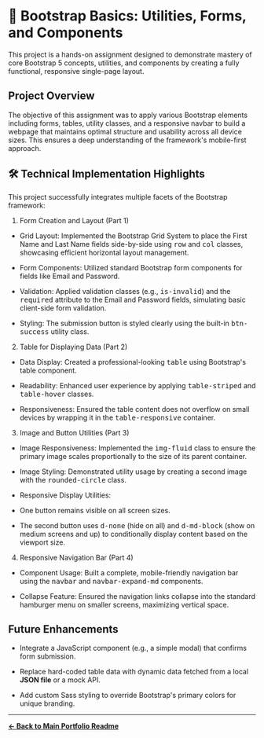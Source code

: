 # 🎨 Bootstrap Basics: Utilities, Forms, and Components

This project is a hands-on assignment designed to demonstrate mastery of core Bootstrap 5 concepts, utilities, and components by creating a fully functional, responsive single-page layout.

## Project Overview
The objective of this assignment was to apply various Bootstrap elements including forms, tables, utility classes, and a responsive navbar to build a webpage that maintains optimal structure and usability across all device sizes. This ensures a deep understanding of the framework's mobile-first approach.

## 🛠️ Technical Implementation Highlights
This project successfully integrates multiple facets of the Bootstrap framework:

1. Form Creation and Layout (Part 1)
- Grid Layout: Implemented the Bootstrap Grid System to place the First Name and Last Name fields side-by-side using <kbd>row</kbd> and <kbd>col</kbd> classes, showcasing efficient horizontal layout management.

- Form Components: Utilized standard Bootstrap form components for fields like Email and Password.

- Validation: Applied validation classes (e.g., <kbd>is-invalid</kbd>) and the <kbd>required</kbd> attribute to the Email and Password fields, simulating basic client-side form validation.

- Styling: The submission button is styled clearly using the built-in <kbd>btn-success</kbd> utility class.

2. Table for Displaying Data (Part 2)
- Data Display: Created a professional-looking <kbd>table</kbd> using Bootstrap's table component.

- Readability: Enhanced user experience by applying <kbd>table-striped</kbd> and <kbd>table-hover</kbd> classes.

- Responsiveness: Ensured the table content does not overflow on small devices by wrapping it in the <kbd>table-responsive</kbd> container.

3. Image and Button Utilities (Part 3)
- Image Responsiveness: Implemented the <kbd>img-fluid</kbd> class to ensure the primary image scales proportionally to the size of its parent container.

- Image Styling: Demonstrated utility usage by creating a second image with the <kbd>rounded-circle</kbd> class.

- Responsive Display Utilities:

- One button remains visible on all screen sizes.

- The second button uses <kbd>d-none</kbd> (hide on all) and <kbd>d-md-block</kbd> (show on medium screens and up) to conditionally display content based on the viewport size.

4. Responsive Navigation Bar (Part 4)
- Component Usage: Built a complete, mobile-friendly navigation bar using the <kbd>navbar</kbd> and <kbd>navbar-expand-md</kbd> components.

- Collapse Feature: Ensured the navigation links collapse into the standard hamburger menu on smaller screens, maximizing vertical space.

## Future Enhancements
- Integrate a JavaScript component (e.g., a simple modal) that confirms form submission.

- Replace hard-coded table data with dynamic data fetched from a local <b>JSON file</b> or a mock API.

- Add custom Sass styling to override Bootstrap's primary colors for unique branding.

---
**[← Back to Main Portfolio Readme](https://github.com/EarlMcCard/ctse-projects/tree/main)**